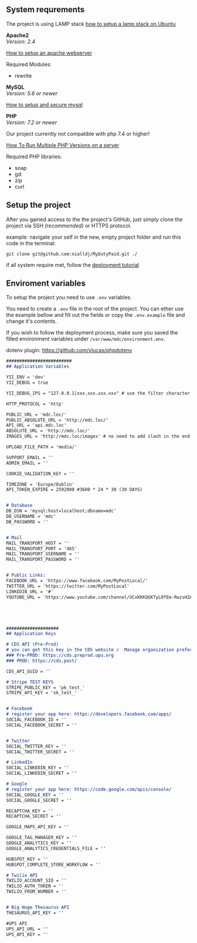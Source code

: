 
## System requrements
The project is using LAMP stack
[how to setup a lamp stack on Ubuntu](https://www.digitalocean.com/community/tutorials/how-to-install-linux-apache-mysql-php-lamp-stack-ubuntu-18-04)


**Apache2**\
_Version: <Badge type="success">2.4</Badge>_

[How to setup an apache webserver](https://www.digitalocean.com/community/tutorials/how-to-install-the-apache-web-server-on-ubuntu-18-04)

Required Modules:
* rewrite

**MySQL**\
_Version: <Badge type="success">5.6 or newer</Badge>_

[How to setup and secure mysql](https://www.digitalocean.com/community/tutorials/how-to-install-mysql-on-ubuntu-18-04)



**PHP**\
_Version: <Badge type="success">7.2  or newer</Badge>_

<Note type="warning">
Our project currently not compatible with php 7.4 or higher!
</Note>


[How To Run Multiple PHP Versions on a server](https://www.digitalocean.com/community/tutorials/how-to-run-multiple-php-versions-on-one-server-using-apache-and-php-fpm-on-ubuntu-18-04)

Required PHP libraries:
* soap
* gd
* zip
* curl



## Setup the project

After you gained access to the the project's GitHub, just simply clone the project via SSH _(recommended)_ or HTTPS protocol.

example:
navigate your self in the new, empty project folder and run this code in the terminal:
```git
git clone git@github.com:nialldj/MyDutyPaid.git ./
```

if all system require met, follow the [deployment tutorial](/installation/deploy)



## Enviroment variables

To setup the project you need to use `.env` variables.

You need to create a `.env` file in the root of the project.
You can ether use the example bellow and fill out the fields or copy the `.env.example` file and change it's contents.

If you wish to follow the deployment process, make sure you saved the filled environment variables under `/var/www/mdc/environment.env`.


dotenv plugin: https://github.com/vlucas/phpdotenv


```markdown
#########################
## Application Variables

YII_ENV = 'dev'
YII_DEBUG = true

YII_DEBUG_IPS = "127.0.0.1|xxx.xxx.xxx.xxx" # use the filter character '|' to add ips to this list

HTTP_PROTOCOL = 'http'

PUBLIC_URL = 'mdc.loc/'
PUBLIC_ABSOLUTE_URL = 'http://mdc.loc/'
API_URL = 'api.mdc.loc'
ABSOLUTE_URL = 'http://mdc.loc/'
IMAGES_URL = 'http://mdc.loc/images' # no need to add slash in the end

UPLOAD_FILE_PATH = 'media/'

SUPPORT_EMAIL = ''
ADMIN_EMAIL = ''

COOKIE_VALIDATION_KEY = ''

TIMEZONE = 'Europe/Dublin'
API_TOKEN_EXPIRE = 2592000 #3600 * 24 * 30 (30 DAYS)


# Database
DB_DSN = 'mysql:host=localhost;dbname=mdc'
DB_USERNAME = 'mdc'
DB_PASSWORD = ''


# Mail
MAIL_TRANSPORT_HOST = ''
MAIL_TRANSPORT_PORT = '465'
MAIL_TRANSPORT_USERNAME = ''
MAIL_TRANSPORT_PASSWORD = ''


# Public Links:
FACEBOOK_URL = 'https://www.facebook.com/MyPostLocal/'
TWITTER_URL = 'https://twitter.com/MyPostLocal'
LINKEDIN_URL = '#'
YOUTUBE_URL = 'https://www.youtube.com/channel/UCxKKKQGKTyL0fEm-RwzsHZA?view_as=subscriber'





####################
## Application Keys

# CDS API (Pre-Prod)
# you can get this key in the CDS website /  Manage organization preferences / Security token (for accessing CDS.API)
### Pre-PROD: https://cds.preprod.upu.org
### PROD: https://cds.post/

CDS_API_GUID = ''

# Stripe TEST KEYS
STRIPE_PUBLIC_KEY = 'pk_test_'
STRIPE_API_KEY = 'sk_test_'


# Facebook
# register your app here: https://developers.facebook.com/apps/
SOCIAL_FACEBOOK_ID = ''
SOCIAL_FACEBOOK_SECRET = ''


# Twitter
SOCIAL_TWITTER_KEY = ''
SOCIAL_TWITTER_SECRET = ''

# LinkedIn
SOCIAL_LINKEDIN_KEY = ''
SOCIAL_LINKEDIN_SECRET = ''

# Google
# register your app here: https://code.google.com/apis/console/
SOCIAL_GOOGLE_KEY = ''
SOCIAL_GOOGLE_SECRET = ''

RECAPTCHA_KEY = ''
RECAPTCHA_SECRET = ''

GOOGLE_MAPS_API_KEY = ''

GOOGLE_TAG_MANAGER_KEY = ''
GOOGLE_ANALYTICS_KEY = ''
GOOGLE_ANALYTICS_CREDENTIALS_FILE = ''

HUBSPOT_KEY = ''
HUBSPOT_COMPLETE_STORE_WORKFLOW = ''

# Twilio API
TWILIO_ACCOUNT_SID = ''
TWILIO_AUTH_TOKEN = ''
TWILIO_FROM_NUMBER = ''


# Big Huge Thesaurus API
THESAURUS_API_KEY = ''

#UPS API
UPS_API_URL = ''
UPS_API_KEY = ''

```
